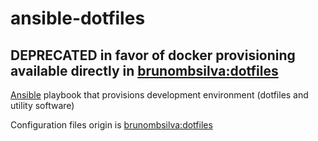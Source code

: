 # ansible-dotfiles

## DEPRECATED in favor of docker provisioning available directly in [brunombsilva:dotfiles](https://github.com/brunombsilva/dotfiles)

[Ansible](http://docs.ansible.com/) playbook that provisions development environment (dotfiles and utility software)

Configuration files origin is [brunombsilva:dotfiles](https://github.com/brunombsilva/dotfiles)
